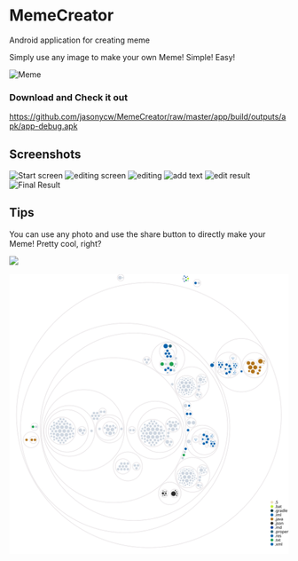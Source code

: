 # MemeCreator
Android application for creating meme

Simply use any image to make your own Meme! Simple! Easy!

![Meme](http://i.imgur.com/7F9UTVK.png)

### Download and Check it out
https://github.com/jasonycw/MemeCreator/raw/master/app/build/outputs/apk/app-debug.apk

## Screenshots
![Start screen](http://i.imgur.com/MYbrhAQ.png) ![editing screen](http://i.imgur.com/qgcQ0ZE.png)
![editing](http://i.imgur.com/AwPgGOx.png) ![add text](http://i.imgur.com/rCX6fxF.png)
![edit result](http://i.imgur.com/8sq00L4.png) ![Final Result](http://i.imgur.com/N370wOj.png)

## Tips
You can use any photo and use the share button to directly make your Meme! Pretty cool, right?

![](http://i.imgur.com/s6KFTzK.png) 

[![Visualization of the codebase](./diagram.svg)](https://mango-dune-07a8b7110.1.azurestaticapps.net/?repo=jasonycw%2FMemeCreator)
